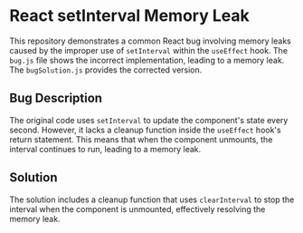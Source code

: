 # React setInterval Memory Leak

This repository demonstrates a common React bug involving memory leaks caused by the improper use of `setInterval` within the `useEffect` hook.  The `bug.js` file shows the incorrect implementation, leading to a memory leak. The `bugSolution.js` provides the corrected version.

## Bug Description
The original code uses `setInterval` to update the component's state every second.  However, it lacks a cleanup function inside the `useEffect` hook's return statement. This means that when the component unmounts, the interval continues to run, leading to a memory leak. 

## Solution
The solution includes a cleanup function that uses `clearInterval` to stop the interval when the component is unmounted, effectively resolving the memory leak.